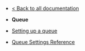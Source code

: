* [< Back to all documentation](/)

* **Queue**
* [Setting up a queue](/apps/queue/setting-up.md)
* [Queue Settings Reference](/apps/queue/settings.md)